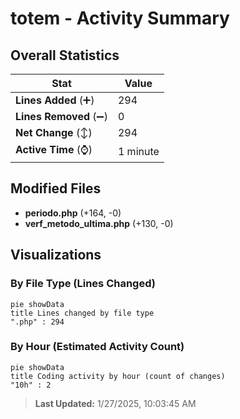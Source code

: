 # totem - Activity Summary 

## Overall Statistics

| Stat                   | Value                                                             |
| ---------------------- | ----------------------------------------------------------------- |
| **Lines Added** (➕)   | 294                                          |
| **Lines Removed** (➖) | 0                                        |
| **Net Change** (↕)    | 294                |
| **Active Time** (⌚)   | 1 minute |


## Modified Files
- **periodo.php** (+164, -0)
- **verf_metodo_ultima.php** (+130, -0)

## Visualizations

### By File Type (Lines Changed)

```mermaid
pie showData
title Lines changed by file type
".php" : 294
```

### By Hour (Estimated Activity Count)

```mermaid
pie showData
title Coding activity by hour (count of changes)
"10h" : 2
```


> **Last Updated:** 1/27/2025, 10:03:45 AM